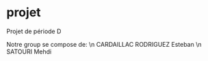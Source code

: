 # projet
Projet de période D

Notre group se compose de:
\n
CARDAILLAC RODRIGUEZ Esteban
\n
SATOURI Mehdi
